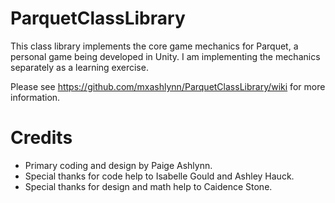 # ParquetClassLibrary
This class library implements the core game mechanics for Parquet,
a personal game being developed in Unity.  I am implementing the
mechanics separately as a learning exercise.

Please see https://github.com/mxashlynn/ParquetClassLibrary/wiki for more information.

# Credits
- Primary coding and design by Paige Ashlynn.
- Special thanks for code help to Isabelle Gould and Ashley Hauck.
- Special thanks for design and math help to Caidence Stone.
